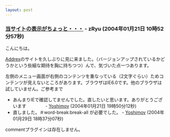 ```yaml
---
layout: post
---
```

<h3><a href="/?page=BBS%2D%BB%A8%C3%CC%2F5" class="wikipage">当サイトの表示がちょっと・・・</a> - zRyu (2004年01月21日 10時52分57秒)</h3>
<p>こんにちは。</p>
<p><a href="/?page=Addrex" class="wikipage">Addrex</a>のサイトを久しぶりに見に来ました。（バージョンアップされているかどうかという些細な期待を胸に持ちつつ）んで、気づいた点一つあります。</p>
<p>左側のメニュー画面が右側のコンテンツを重なっている（2文字ぐらい）ためコンテンツが見えないところがあります。ブラウザはIE6.0です。他のブラウザは試していません。ご参考まで</p>
<ul>
<li>あんまりIEで確認してませんでした。直したいと思います。ありがとうございます　　　　 - <a href="/?page=Yoshimov" class="wikipage">Yoshimov</a> (2004年01月21日 19時50分12秒)</li>
<li>直しました。＃word-break:break-all が必要でした。 - <a href="/?page=Yoshimov" class="wikipage">Yoshimov</a> (2004年01月29日 18時37分07秒)</li>
</ul>
<p><span class="error">commentプラグインは存在しません。</span> </p>
